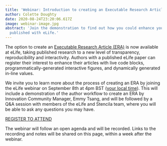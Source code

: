 ```yaml
---
title: 'Webinar: Introduction to creating an Executable Research Article (ERA)'
author: Colette Doughty
date: 2020-08-24T23:20:06.617Z
image: webinar-image.jpg
abstract: 'Join the demonstration to find out how you could enhance your paper
  published with eLife.'
---
```


The option to create an [Executable Research Article (ERA)](https://elifesciences.org/labs/dc5acbde) is now available at eLife, taking published research to a new level of transparency, reproducibility and interactivity. Authors with a published eLife paper can register their interest to enhance their articles with live code blocks, programmatically-generated interactive figures, and dynamically generated in-line values.

We invite you to learn more about the process of creating an ERA by joining the eLife webinar on September 8th at 4pm BST ([your local time](https://arewemeetingyet.com/London/2020-09-08/16:00)). This will include a demonstration of the author workflow to create an ERA by Innovation Community Manager, Emmy Tsang, and will be followed by a Q&A session with members of the eLife and Stencila team, where you will be able to ask any questions you may have.

[REGISTER TO ATTEND](https://us02web.zoom.us/webinar/register/WN_LRphVps9SUSTUWQq5P_VBw)

The webinar will follow an open agenda and will be recorded. Links to the recording and notes will be shared on this page, within a week after the webinar.
